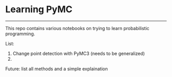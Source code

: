 # Learning PyMC
<hr>

This repo contains various notebooks on trying to learn probabilistic programming.

List:
1. Change point detection with PyMC3 (needs to be generalized)
2. 

Future: list all methods and a simple explaination 

